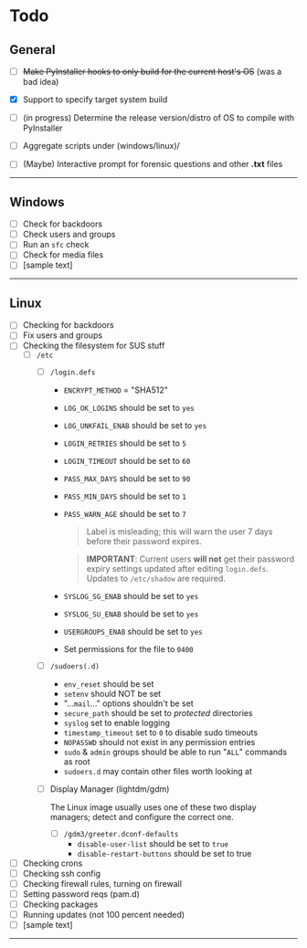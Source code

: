 Todo
====

## General
- [ ] ~~Make PyInstaller hooks to only build for the current host's OS~~ (was a bad idea)

- [X] Support to specify target system build

- [ ] (in progress) Determine the release version/distro of OS to compile with PyInstaller

- [ ] Aggregate scripts under (windows/linux)/<release>

- [ ] (Maybe) Interactive prompt for forensic questions and other **.txt** files

---

## Windows
- [ ] Check for backdoors
- [ ] Check users and groups
- [ ] Run an `sfc` check
- [ ] Check for media files
- [ ] [sample text]

---

## Linux
- [ ] Checking for backdoors
- [ ] Fix users and groups
- [ ] Checking the filesystem for SUS stuff
	- [ ] `/etc`
        - [ ] `/login.defs`
            * `ENCRYPT_METHOD` = "SHA512"
            * `LOG_OK_LOGINS` should be set to  `yes`
            * `LOG_UNKFAIL_ENAB` should be set to `yes`
            * `LOGIN_RETRIES` should be set to `5`
            * `LOGIN_TIMEOUT` should be set to `60`
            * `PASS_MAX_DAYS` should be set to `90`
            * `PASS_MIN_DAYS` should be set to `1`
            * `PASS_WARN_AGE` should be set to `7`

              	> Label is misleading; this will warn the user 7 days before their password expires.
          	
                > **IMPORTANT**: Current users **will not** get their password expiry settings updated after editing `login.defs`. Updates to `/etc/shadow` are required.
      		
            * `SYSLOG_SG_ENAB` should be set to `yes`
            * `SYSLOG_SU_ENAB` should be set to `yes`
            * `USERGROUPS_ENAB` should be set to `yes`
            * Set permissions for the file to `0400`

        - [ ] `/sudoers(.d)`
            * `env_reset` should be set
            * `setenv` should NOT be set
            * "...`mail`..." options shouldn't be set
            * `secure_path` should be set to *protected* directories
            * `syslog` set to enable logging
            * `timestamp_timeout` set to `0` to disable sudo timeouts
            * `NOPASSWD` should not exist in any permission entries
            * `sudo` & `admin` groups should be able to run "`ALL`"
            commands as root
            * `sudoers.d` may contain other files worth looking at

        - [ ] Display Manager (lightdm/gdm)

            The Linux image usually uses one of these two display managers;
            detect and configure the correct one.

            - [ ] `/gdm3/greeter.dconf-defaults`
                * `disable-user-list` should be set to `true`
                * `disable-restart-buttons` should be set to true

- [ ] Checking crons
- [ ] Checking ssh config
- [ ] Checking firewall rules, turning on firewall
- [ ] Setting password reqs (pam.d)
- [ ] Checking packages
- [ ] Running updates (not 100 percent needed)
- [ ] [sample text]

---

